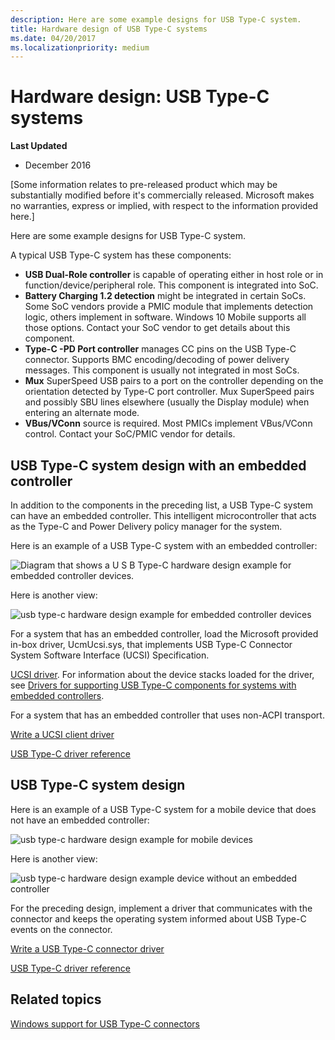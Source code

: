 ```yaml
---
description: Here are some example designs for USB Type-C system.
title: Hardware design of USB Type-C systems
ms.date: 04/20/2017
ms.localizationpriority: medium
---
```


# Hardware design: USB Type-C systems


**Last Updated**

-   December 2016

\[Some information relates to pre-released product which may be substantially modified before it's commercially released. Microsoft makes no warranties, express or implied, with respect to the information provided here.\]

Here are some example designs for USB Type-C system.

A typical USB Type-C system has these components:

-   **USB Dual-Role controller** is capable of operating either in host role or in function/device/peripheral role. This component is integrated into SoC.
-   **Battery Charging 1.2 detection** might be integrated in certain SoCs. Some SoC vendors provide a PMIC module that implements detection logic, others implement in software. Windows 10 Mobile supports all those options. Contact your SoC vendor to get details about this component.
-   **Type-C -PD Port controller** manages CC pins on the USB Type-C connector. Supports BMC encoding/decoding of power delivery messages. This component is usually not integrated in most SoCs.
-   **Mux** SuperSpeed USB pairs to a port on the controller depending on the orientation detected by Type-C port controller. Mux SuperSpeed pairs and possibly SBU lines elsewhere (usually the Display module) when entering an alternate mode.
-   **VBus/VConn** source is required. Most PMICs implement VBus/VConn control. Contact your SoC/PMIC vendor for details.

## <a href="" id="emb"></a>USB Type-C system design with an embedded controller


In addition to the components in the preceding list, a USB Type-C system can have an embedded controller. This intelligent microcontroller that acts as the Type-C and Power Delivery policy manager for the system.

Here is an example of a USB Type-C system with an embedded controller:

![Diagram that shows a U S B Type-C hardware design example for embedded controller devices.](images/type-c-hw1.png)

Here is another view:

![usb type-c hardware design example for embedded controller devices](images/type-c-hw1-1.png)

For a system that has an embedded controller, load the Microsoft provided in-box driver, UcmUcsi.sys, that implements USB Type-C Connector System Software Interface (UCSI) Specification.

[UCSI driver](ucsi.md). For information about the device stacks loaded for the driver, see [Drivers for supporting USB Type-C components for systems with embedded controllers](architecture--usb-type-c-in-a-windows-system.md#drivers).


For a system that has an embedded controller that uses non-ACPI transport. 

[Write a UCSI client driver](write-a-ucsi-driver.md)

[USB Type-C driver reference](/windows-hardware/drivers/ddi/_usbref/#type-c-driver-reference)

## <a href="" id="hardware"></a>USB Type-C system design


Here is an example of a USB Type-C system for a mobile device that does not have an embedded controller:

![usb type-c hardware design example for mobile devices](images/type-c-hw2.png)

Here is another view:

![usb type-c hardware design example device without an embedded controller](images/type-c-hw2-1.png)

For the preceding design, implement a driver that communicates with the connector and keeps the operating system informed about USB Type-C events on the connector.

[Write a USB Type-C connector driver](bring-up-a-usb-type-c-connector-on-a-windows-system.md)

[USB Type-C driver reference](/windows-hardware/drivers/ddi/_usbref/#type-c-driver-reference)

## Related topics
[Windows support for USB Type-C connectors](oem-tasks-for-bringing-up-a-usb-typec.md)